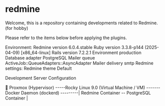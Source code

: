 # redmine
Welcome, this is a repository containing developments related to Redmine. (for hobby)

Please refer to the items below before applying the plugins.

Environment:
  Redmine version                6.0.4.stable
  Ruby version                   3.3.8-p144 (2025-04-09) [x86_64-linux]
  Rails version                  7.2.2.1
  Environment                    production
  Database adapter               PostgreSQL
  Mailer queue                   ActiveJob::QueueAdapters::AsyncAdapter
  Mailer delivery                smtp
Redmine settings:
  Redmine theme                  Default

 Development Server Configuration

 🧱 Proxmox (Hypervisor)
-----Rocky Linux 9.0 (Virtual Machine / VM)
-------Docker Daemon (dockerd)
---------| Redmine Container -- PostgreSQL Container |
